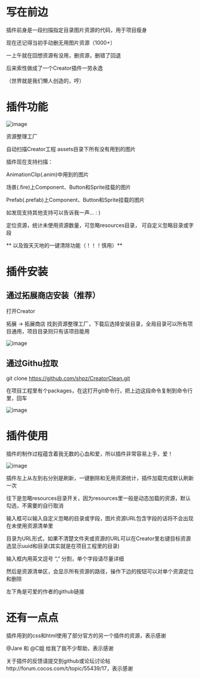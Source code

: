 

# 写在前边

插件前身是一段扫描指定目录图片资源的代码，用于项目瘦身

现在还记得当初手动删无用图片资源（1000+）

一上午就在回想资源有没用，删资源，删错了回退

后来索性做成了一个Creator插件一劳永逸

（世界就是我们懒人创造的，哼）

# 插件功能

![image](http://imgcdn.store.cocos.com/uploads/launcher/source/user/1397846/icon/store_cocos_com_wrench_229939_crop_1515922221.png!175x175)

资源整理工厂

自动扫描Creator工程 assets目录下所有没有用到的图片

插件现在支持扫描：

AnimationClip(.anim)中用到的图片

场景(.fire)上Component、Button和Sprite挂载的图片

Prefab(.prefab)上Component、Button和Sprite挂载的图片

如发现支持其他支持可以告诉我一声...  : )

定位资源，统计未使用资源数量，可忽略resources目录， 可自定义忽略目录或字段

** 以及毁天灭地的一键清除功能（！！！慎用）**

# 插件安装

## 通过拓展商店安装（推荐）

打开Creator

拓展 -> 拓展商店 找到资源整理工厂，下载后选择安装目录，全局目录可以所有项目通用，项目目录则只有该项目能用

![image](https://raw.githubusercontent.com/shpz/CreatorClean/master/use1.png)

## 通过Githu拉取

git clone https://github.com/shpz/CreatorClean.git

在项目工程里有个packages，在这打开git命令行，把上边这段命令复制到命令行里，回车

![image](https://raw.githubusercontent.com/shpz/CreatorClean/master/use2.png)

# 插件使用

插件的制作过程蕴含着我无数的心血和爱，所以插件非常容易上手，爱！

![image](https://raw.githubusercontent.com/shpz/CreatorClean/master/emoji.jpg)

插件左上从左到右分别是刷新，一键删除和无用资源统计，插件加载完成默认刷新一次

往下是忽略resources目录开关，因为resources里一般是动态加载的资源，默认勾选，不需要的自行取消

输入框可以输入自定义忽略的目录或字段，图片资源URL包含字段的话将不会出现在未使用资源清单里

目录为URL形式，如果不清楚文件夹或资源的URL可以在Creator里右键目标资源选显示uuid和目录(其实就是在项目工程里的目录)

输入框内用英文逗号 “,” 分割，单个字段请尽量详细

然后是资源清单区，会显示所有资源的路径，操作下边的按钮可以对单个资源定位和删除

左下角是可爱的作者的github链接

# 还有一点点

插件用到的css和html使用了部分官方的另一个插件的资源，表示感谢

@Jare 和 @C姐 给我了我不少帮助，表示感谢

关于插件的反馈请提交到github或论坛讨论帖http://forum.cocos.com/t/topic/55439/17，表示感谢